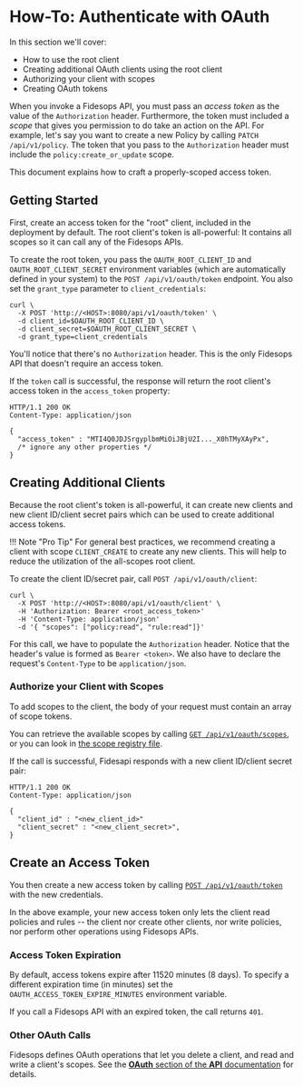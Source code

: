# How-To: Authenticate with OAuth

In this section we'll cover:

- How to use the root client
- Creating additional OAuth clients using the root client
- Authorizing your client with scopes
- Creating OAuth tokens

When you invoke a Fidesops API, you must pass an _access token_ as the value of the `Authorization` header. Furthermore, the token must included a _scope_ that gives you permission to do take an action on the API. For example, let's say you want to create a new Policy by calling `PATCH /api/v1/policy`. The token that you pass to the `Authorization` header must include the `policy:create_or_update` scope.

This document explains how to craft a properly-scoped access token.

## Getting Started

First, create an access token for the "root" client, included in the deployment by default. The root client's token is all-powerful: It contains all scopes so it can call any of the Fidesops APIs.

To create the root token, you pass the `OAUTH_ROOT_CLIENT_ID` and `OAUTH_ROOT_CLIENT_SECRET` environment variables (which are automatically defined in your system) to the `POST /api/v1/oauth/token` endpoint. You also set the `grant_type` parameter to `client_credentials`:

```
curl \
  -X POST 'http://<HOST>:8080/api/v1/oauth/token' \
  -d client_id=$OAUTH_ROOT_CLIENT_ID \
  -d client_secret=$OAUTH_ROOT_CLIENT_SECRET \
  -d grant_type=client_credentials
```

You'll notice that there's no `Authorization` header. This is the only Fidesops API that doesn't require an access token.

If the `token` call is successful, the response will return the root client's access token in the `access_token` property:

```
HTTP/1.1 200 OK
Content-Type: application/json

{
  "access_token" : "MTI4Q0JDJSrgyplbmMiOiJBjU2I..._X0hTMyXAyPx",
  /* ignore any other properties */
}
```

## Creating Additional Clients

Because the root client's token is all-powerful, it can create new clients and new client ID/client secret pairs which can be used to create additional access tokens. 

!!! Note "Pro Tip"
    For general best practices, we recommend creating a client with scope `CLIENT_CREATE` to create any new clients. This will help to reduce the utilization of the all-scopes root client.

To create the client ID/secret pair, call `POST /api/v1/oauth/client`:

```
curl \
  -X POST 'http://<HOST>:8080/api/v1/oauth/client' \
  -H 'Authorization: Bearer <root_access_token>'
  -H 'Content-Type: application/json'
  -d '{ "scopes": ["policy:read", "rule:read"]}'
```

For this call, we have to populate the `Authorization` header. Notice that the header's value is formed  as `Bearer <token>`. We also have to declare the request's `Content-Type` to be `application/json`.
### Authorize your Client with Scopes

To add scopes to the client, the body of your request must contain an array of scope tokens. 

You can retrieve the available scopes by calling [`GET /api/v1/oauth/scopes`](/fidesops/api#operations-OAuth-read_scopes_api_v1_oauth_scope_get), or you can look in [the scope registry file](https://github.com/ethyca/fidesops/blob/main/src/fidesops/api/v1/scope_registry.py).

If the call is successful, Fidesapi responds with a new client ID/client secret pair:

```
HTTP/1.1 200 OK
Content-Type: application/json

{
  "client_id" : "<new_client_id>"
  "client_secret" : "<new_client_secret>",
}
```
## Create an Access Token
You then create a new access token by calling [`POST /api/v1/oauth/token`](/fidesops/api#operations-OAuth-acquire_access_token_api_v1_oauth_token_post) with the new credentials. 

In the above example, your new access token only lets the client read policies and rules -- the client nor create other clients, nor write policies, nor perform other operations using Fidesops APIs.

### Access Token Expiration

By default, access tokens expire after 11520 minutes (8 days). To specify a different expiration time (in minutes) set the `OAUTH_ACCESS_TOKEN_EXPIRE_MINUTES` environment variable.

If you call a Fidesops API with an expired token, the call returns `401`.


### Other OAuth Calls

Fidesops defines OAuth operations that let you delete a client, and read and write a client's scopes. See the [**OAuth** section of the **API** documentation](/fidesops/api#operations-tag-OAuth) for details. 


